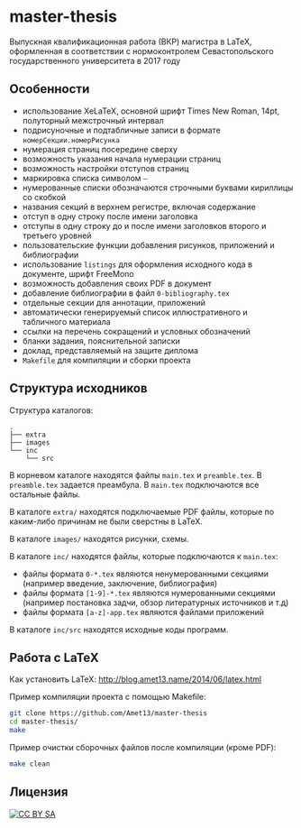 master-thesis
=============
Выпускная квалификационная работа (ВКР) магистра в LaTeX, оформленная в соответствии с нормоконтролем Севастопольского государственного университета в 2017 году

Особенности
-----------
* использование XeLaTeX, основной шрифт Times New Roman, 14pt, полуторный межстрочный интервал
* подрисуночные и подтабличные записи в формате `номерСекции.номерРисунка`
* нумерация страниц посередине сверху
* возможность указания начала нумерации страниц
* возможность настройки отступов страниц
* маркировка списка символом `—`
* нумерованные списки обозначаются строчными буквами кириллицы со скобкой
* названия секций в верхнем регистре, включая содержание
* отступ в одну строку после имени заголовка
* отступы в одну строку до и после имени заголовков второго и третьего уровней
* пользовательские функции добавления рисунков, приложений и библиографии
* использование `listings` для оформления исходного кода в документе, шрифт FreeMono
* возможность добавления своих PDF в документ
* добавление библиографии в файл `0-bibliography.tex`
* отдельные секции для аннотации, приложений
* автоматически генерируемый список иллюстративного и табличного материала
* ссылки на перечень сокращений и условных обозначений
* бланки задания, пояснительной записки
* доклад, представляемый на защите диплома
* `Makefile` для компиляции и сборки проекта

Структура исходников
--------------------
Структура каталогов:
```
.
├── extra
├── images
└── inc
    └── src
```

В корневом каталоге находятся файлы `main.tex` и `preamble.tex`.
В `preamble.tex` задается преамбула.
В `main.tex` подключаются все остальные файлы.

В каталоге `extra/` находятся подключаемые PDF файлы, которые по каким-либо причинам не были сверстны в LaTeX.

В каталоге `images/` находятся рисунки, схемы.

В каталоге `inc/` находятся файлы, которые подключаются к `main.tex`:
* файлы формата `0-*.tex` являются ненумерованными секциями (например введение, заключение, библиография)
* файлы формата `[1-9]-*.tex` являются нумерованными секциями (например постановка задчи, обзор литературных источников и т.д)
* файлы формата `[a-z]-app.tex` являются файлами приложений

В каталоге `inc/src` находятся исходные коды программ.

Работа с LaTeX
--------------
Как установить LaTeX: http://blog.amet13.name/2014/06/latex.html

Пример компиляции проекта с помощью Makefile:
```bash
git clone https://github.com/Amet13/master-thesis
cd master-thesis/
make
```

Пример очистки сборочных файлов после компиляции (кроме PDF):
```bash
make clean
```

Лицензия
--------
[![CC BY SA](https://licensebuttons.net/l/by-sa/4.0/88x31.png)](http://creativecommons.org/licenses/by-sa/4.0/deed.ru)

